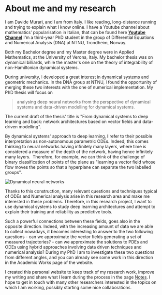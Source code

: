 # About me and my research

I am Davide Murari, and I am from Italy. I like reading, long-distance running and trying to explain what I know online. I have a Youtube channel about mathematics' popularisation in Italian, that can be found here [**Youtube Channel**](https://youtube.com/mathonevideo) I'm a third-year PhD student in the group of Differential Equations and Numerical Analysis (DNA) at NTNU, Trondheim, Norway.

Both my Bachelor degree and my Master degree were in Applied Mathematics, at the University of Verona, Italy. My bachelor thesis was on dynamical billiards, while the master's one on the theory of integrability of non-Hamiltonian dynamical systems.

During university, I developed a great interest in dynamical systems and geometric mechanics. In the DNA group at NTNU, I found the opportunity of merging these two interests with the one of numerical implementation. My PhD thesis will focus on

> analysing deep neural networks from the perspective of dynamical systems and data-driven modelling for dynamical systems.

The current draft of the thesis' title is "From dynamical systems to deep learning and back: network architectures based on vector fields and data-driven modelling".

By dynamical systems' approach to deep learning, I refer to their possible interpretation as non-autonomous parametric ODEs. Indeed, this comes thinking to neural networks having infinitely many layers, where time is considered a measure of the depth of the network, having hence infinitely many layers.  Therefore, for example, we can think of the challenge of binary classification of points of the plane as "learning a vector field whose flow moves the points so that a hyperplane can separate the two labelled groups".

![Dynamical neural networks](/images/dynamicNN.gif)

Thanks to this construction, many relevant questions and techniques typical of ODEs and Numerical analysis arise in this research area and make me interested in these problems. Therefore, in this research project, I want to use dynamical systems to study deep learning architectures and attempt to explain their training and reliability as predictive tools.

Such a powerful connections between these fields, goes also in the opposite direction. Indeed, with the increasing amount of data we are able to collect nowadays, it becomes interesting to answer to the two following questions - can we approximate the vector fields generating a set of measured trajectories? - can we approximate the solutions to PDEs and ODEs using hybrid approaches involving data driven techniques and numerical analysis? During my PhD I am to investigate these two questions from different angles, and you can already see some work in this direction in the Academic Works page of the website.

I created this personal website to keep track of my research work, improve my writing and share what I learn during the process in the page [Notes](/posts). I hope to get in touch with many other researchers interested in the topics on which I am working, possibly starting some nice collaborations.
